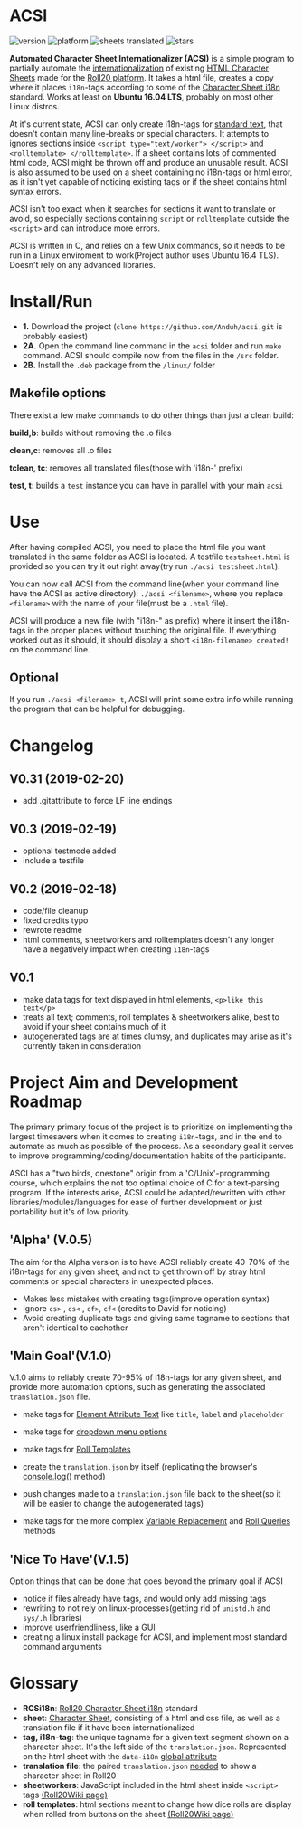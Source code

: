 # ACSI
![version](https://img.shields.io/badge/version-0.31-yellowgreen.svg) ![platform](https://img.shields.io/badge/platform-Linux-lightgrey.svg) ![sheets translated](https://img.shields.io/badge/Sheets%20Translated-2-blue.svg)
![stars](https://img.shields.io/github/stars/Anduh/acsi.svg?style=social)

**Automated Character Sheet Internationalizer (ACSI)** is a simple program to partially automate the [internationalization](https://wiki.roll20.net/Character_Sheet_i18n) of existing [HTML Character Sheets](https://github.com/Roll20/roll20-character-sheets) made for the [Roll20 platform](https://en.wikipedia.org/wiki/Roll20). It takes a html file, creates a copy where it places `i18n`-tags according to some of the [Character Sheet i18n](https://wiki.roll20.net/Character_Sheet_i18n) standard.
Works at least on **Ubuntu 16.04 LTS**, probably on most other Linux distros.


At it's current state, ACSI can only create i18n-tags for [standard text](https://wiki.roll20.net/Character_Sheet_i18n#Standard_Text), that doesn't contain many line-breaks or special characters. It attempts to ignores sections inside `<script type="text/worker"> </script>` and `<rolltemplate> </rolltemplate>`. If a sheet contains lots of commented html code, ACSI might be thrown off and produce an unusable result. ACSI is also assumed to be used on a sheet containing no i18n-tags or html error, as it isn't yet capable of noticing existing tags or if the sheet contains html syntax errors.

ACSI isn't too exact when it searches for sections it want to translate or avoid, so especially sections containing `script` or `rolltemplate` outside the `<script>` and <rolltemplate> can introduce more errors. 

ACSI is written in C, and relies on a few Unix commands, so it needs to be run in a Linux enviroment to work(Project author uses Ubuntu 16.4 TLS). Doesn't rely on any advanced libraries. 

# Install/Run
- **1.** Download the project (`clone https://github.com/Anduh/acsi.git` is probably easiest)
- **2A.** Open the command line command in the `acsi` folder and run `make` command. ACSI should compile now from the files in the `/src` folder.
- **2B.** Install the `.deb` package from the `/linux/` folder

## Makefile options
There exist a few make commands to do other things than just a clean build:

**build,b**:	builds without removing the .o files

**clean,c**:	removes all .o files

**tclean, tc**:	removes all translated files(those with 'i18n-' prefix)

**test, t**:	builds a `test` instance you can have in parallel with your main `acsi` 

# Use
After having compiled ACSI, you need to place the html file you want translated in the same folder as ACSI is located. A testfile `testsheet.html` is provided so you can try it out right away(try run `./acsi testsheet.html`).

You can now call ACSI from the command line(when your command line have the ACSI as active directory): `./acsi <filename>`, where you replace `<filename>` with the name of your file(must be a `.html` file).

ACSI will produce a new file (with "i18n-" as prefix) where it insert the i18n-tags in the proper places without touching the original file.
If everything worked out as it should, it should display a short `<i18n-filename> created!` on the command line. 

## Optional
If you run `./acsi <filename> t`, ACSI will print some extra info while running the program that can be helpful for debugging.

# Changelog

## V0.31 (2019-02-20)
- add .gitattribute to force LF line endings

## V0.3 (2019-02-19)
- optional testmode added
- include a testfile

## V0.2 (2019-02-18)
- code/file cleanup
- fixed credits typo
- rewrote readme
- html comments, sheetworkers and rolltemplates doesn't  any longer have a negatively impact  when creating `i18n`-tags

## V0.1
- make data tags for text displayed in html elements, `<p>like this text</p>`
- treats all text; comments, roll templates & sheetworkers alike, best to avoid if your sheet contains much of it
- autogenerated tags are at times clumsy, and duplicates may arise as it's currently taken in consideration

# Project Aim and Development Roadmap
The primary primary focus of the project is to prioritize on implementing the largest timesavers when it comes to creating `i18n`-tags, and in the end to automate as much as possible of the process. As a secondary goal it serves to improve programming/coding/documentation habits of the participants.

ASCI has a "two birds, onestone" origin from a 'C/Unix'-programming course, which explains the not too optimal choice of C for a text-parsing program.
If the interests arise, ACSI could be adapted/rewritten with other libraries/modules/languages for ease of further development or just portability but it's of low priority.

## 'Alpha' (V.0.5)
The aim for the Alpha version is to have ACSI reliably create 40-70% of the i18n-tags for any given sheet, and not to get thrown off by stray html comments or special characters in unexpected places.

- Makes less mistakes with creating tags(improve operation syntax)
- Ignore `cs>` , `cs<` , `cf>`, `cf<` (credits to David for noticing)
- Avoid creating duplicate tags and giving same tagname to sections that aren't identical to eachother

## 'Main Goal'(V.1.0)
V.1.0 aims to reliably create 70-95% of i18n-tags for any given sheet, and provide more automation options, such as generating the associated `translation.json` file.

- make tags for [Element Attribute Text](https://wiki.roll20.net/Character_Sheet_i18n#Element_Attribute_Text) like `title`, `label` and `placeholder`
- make tags for [dropdown menu options](https://wiki.roll20.net/Character_Sheet_i18n#Dynamic_Key_Replacement)
- make tags for [Roll Templates](https://wiki.roll20.net/Character_Sheet_i18n#Roll_Templates)
- create the `translation.json` by itself (replicating the browser's [console.log()](https://wiki.roll20.net/Character_Sheet_i18n#Step_Two.2C_Generating_the_Translation_File) method)
- push changes made to a `translation.json` file back to the sheet(so it will be easier to change the autogenerated tags)

- make tags for the more complex [Variable Replacement](https://wiki.roll20.net/Character_Sheet_i18n#Variable_Replacement) and [Roll Queries](https://wiki.roll20.net/Character_Sheet_i18n#Roll_Queries) methods


## 'Nice To Have'(V.1.5) 
Option things that can be done that goes beyond the primary goal if ACSI
- notice if files already have tags, and would only add missing tags
- rewriting to not rely on linux-processes(getting rid of `unistd.h` and `sys/.h` libraries)
- improve userfriendliness, like a GUI
- creating a linux install package for ACSI, and implement most standard command arguments

# Glossary
- **RCSi18n**: [Roll20 Character Sheet i18n](https://wiki.roll20.net/Character_Sheet_i18n) standard
- **sheet**: [Character Sheet](https://wiki.roll20.net/Character_Sheets), consisting of a html and css file, as well as a translation file if it have been internationalized
- **tag, i18n-tag**: the unique tagname for a given text segment shown on a character sheet. It's the left side of the `translation.json`. Represented on the html sheet with the `data-i18n` [global attribute](https://www.w3schools.com/tags/ref_standardattributes.asp)
- **translation file**: the paired `translation.json` [needed]((https://wiki.roll20.net/Character_Sheet_i18n#Step_Two.2C_Generating_the_Translation_File)) to show a character sheet in Roll20
- **sheetworkers**: JavaScript included in the html sheet inside `<script>` tags [(Roll20Wiki page)](https://wiki.roll20.net/Sheet_Worker_Scripts)
- **roll templates**: html sections meant to change how dice rolls are display when rolled from buttons on the sheet [(Roll20Wiki page)](https://wiki.roll20.net/Roll_Templates)
